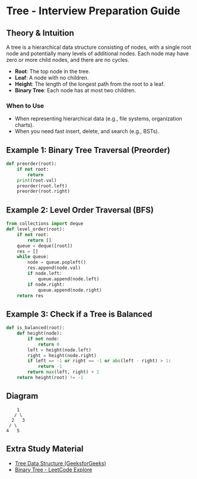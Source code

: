 # Tree - Interview Preparation Guide

## Theory & Intuition
A tree is a hierarchical data structure consisting of nodes, with a single root node and potentially many levels of additional nodes. Each node may have zero or more child nodes, and there are no cycles.

- **Root**: The top node in the tree.
- **Leaf**: A node with no children.
- **Height**: The length of the longest path from the root to a leaf.
- **Binary Tree**: Each node has at most two children.

### When to Use
- When representing hierarchical data (e.g., file systems, organization charts).
- When you need fast insert, delete, and search (e.g., BSTs).

## Example 1: Binary Tree Traversal (Preorder)
```python
def preorder(root):
    if not root:
        return
    print(root.val)
    preorder(root.left)
    preorder(root.right)
```

## Example 2: Level Order Traversal (BFS)
```python
from collections import deque
def level_order(root):
    if not root:
        return []
    queue = deque([root])
    res = []
    while queue:
        node = queue.popleft()
        res.append(node.val)
        if node.left:
            queue.append(node.left)
        if node.right:
            queue.append(node.right)
    return res
```

## Example 3: Check if a Tree is Balanced
```python
def is_balanced(root):
    def height(node):
        if not node:
            return 0
        left = height(node.left)
        right = height(node.right)
        if left == -1 or right == -1 or abs(left - right) > 1:
            return -1
        return max(left, right) + 1
    return height(root) != -1
```

## Diagram
```
    1
   / \
  2   3
 / \
4   5
```

## Extra Study Material
- [Tree Data Structure (GeeksforGeeks)](https://www.geeksforgeeks.org/binary-tree-data-structure/)
- [Binary Tree - LeetCode Explore](https://leetcode.com/explore/learn/card/data-structure-tree/)
